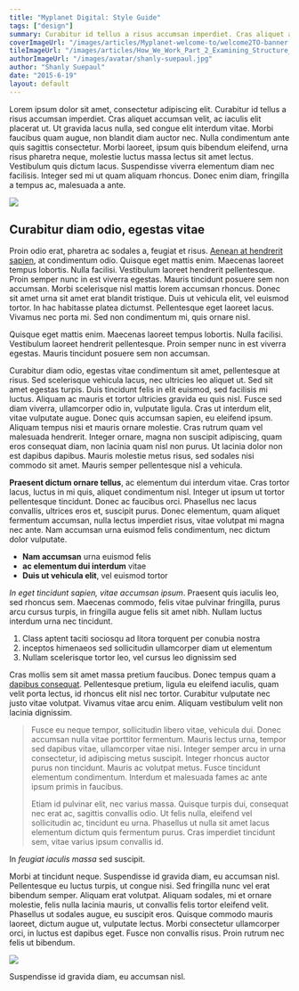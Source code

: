 ```yaml
---
title: "Myplanet Digital: Style Guide"
tags: ["design"]
summary: Curabitur id tellus a risus accumsan imperdiet. Cras aliquet accumsan velit, ac iaculis elit placerat ut. Morbi laoreet, ipsum quis bibendum eleifend, urna risus pharetra neque, molestie luctus massa lectus sit amet lectus.
coverImageUrl: "/images/articles/Myplanet-welcome-to/welcome2TO-banner.jpg"
tileImageUrl: "/images/articles/How_We_Work_Part_2_Examining_Structure_&_Roles/tile.jpg"
authorImageUrl: "/images/avatar/shanly-suepaul.jpg"
author: "Shanly Suepaul"
date: "2015-6-19"
layout: default
---
```


Lorem ipsum dolor sit amet, consectetur adipiscing elit. Curabitur id tellus a risus accumsan imperdiet. Cras aliquet accumsan velit, ac iaculis elit placerat ut. Ut gravida lacus nulla, sed congue elit interdum vitae. Morbi faucibus quam augue, non blandit diam auctor nec. Nulla condimentum ante quis sagittis consectetur. Morbi laoreet, ipsum quis bibendum eleifend, urna risus pharetra neque, molestie luctus massa lectus sit amet lectus. Vestibulum quis dictum lacus. Suspendisse viverra elementum diam nec facilisis. Integer sed mi ut quam aliquam rhoncus. Donec enim diam, fringilla a tempus ac, malesuada a ante.

![](/images/articles/Myplanet-welcome-to/welcome2TO-1.jpg)
<p class="underline"></p>

## Curabitur diam odio, egestas vitae

Proin odio erat, pharetra ac sodales a, feugiat et risus. [Aenean at hendrerit sapien](http://myplanetdigital.com), at condimentum odio. Quisque eget mattis enim. Maecenas laoreet tempus lobortis. Nulla facilisi. Vestibulum laoreet hendrerit pellentesque. Proin semper nunc in est viverra egestas. Mauris tincidunt posuere sem non accumsan. Morbi scelerisque nisl mattis lorem accumsan rhoncus. Donec sit amet urna sit amet erat blandit tristique. Duis ut vehicula elit, vel euismod tortor. In hac habitasse platea dictumst. Pellentesque eget laoreet lacus. Vivamus nec porta mi. Sed non condimentum mi, quis ornare nisl.

<div class="callout"><p>Quisque eget mattis enim. Maecenas laoreet tempus lobortis. Nulla facilisi. Vestibulum laoreet hendrerit pellentesque. Proin semper nunc in est viverra egestas. Mauris tincidunt posuere sem non accumsan.</p></div>

Curabitur diam odio, egestas vitae condimentum sit amet, pellentesque at risus. Sed scelerisque vehicula lacus, nec ultricies leo aliquet ut. Sed sit amet egestas turpis. Duis tincidunt felis in elit euismod, sed facilisis mi luctus. Aliquam ac mauris et tortor ultricies gravida eu quis nisl. Fusce sed diam viverra, ullamcorper odio in, vulputate ligula. Cras ut interdum elit, vitae vulputate augue. Donec quis accumsan sapien, eu eleifend ipsum. Aliquam tempus nisi et mauris ornare molestie. Cras rutrum quam vel malesuada hendrerit. Integer ornare, magna non suscipit adipiscing, quam eros consequat diam, non lacinia quam nisl non purus. Ut lacinia dolor non est dapibus dapibus. Mauris molestie metus risus, sed sodales nisi commodo sit amet. Mauris semper pellentesque nisl a vehicula.

**Praesent dictum ornare tellus**, ac elementum dui interdum vitae. Cras tortor lacus, luctus in mi quis, aliquet condimentum nisl. Integer ut ipsum ut tortor pellentesque tincidunt. Donec ac faucibus orci. Phasellus nec lacus convallis, ultrices eros et, suscipit purus. Donec elementum, quam aliquet fermentum accumsan, nulla lectus imperdiet risus, vitae volutpat mi magna nec ante. Nam accumsan urna euismod felis condimentum, nec dictum dolor vulputate.

* **Nam accumsan** urna euismod felis
* **ac elementum dui interdum** vitae
* **Duis ut vehicula elit**, vel euismod tortor

*In eget tincidunt sapien, vitae accumsan ipsum*. Praesent quis iaculis leo, sed rhoncus sem. Maecenas commodo, felis vitae pulvinar fringilla, purus arcu cursus turpis, in fringilla augue felis sit amet nibh. Nullam luctus interdum urna nec tincidunt. 

1. Class aptent taciti sociosqu ad litora torquent per conubia nostra
2. inceptos himenaeos sed sollicitudin ullamcorper diam ut elementum
3. Nullam scelerisque tortor leo, vel cursus leo dignissim sed

Cras mollis sem sit amet massa pretium faucibus. Donec tempus quam a [dapibus consequat](http://myplanetdigital.com). Pellentesque pretium, ligula eu eleifend iaculis, quam velit porta lectus, id rhoncus elit nisl nec tortor. Curabitur vulputate nec justo vitae volutpat. Vivamus vitae arcu enim. Aliquam vestibulum velit non lacinia dignissim.

<blockquote><p>Fusce eu neque tempor, sollicitudin libero vitae, vehicula dui. Donec accumsan nulla vitae porttitor fermentum. Mauris lectus urna, tempor sed dapibus vitae, ullamcorper vitae nisi. Integer semper arcu in urna consectetur, id adipiscing metus suscipit. Integer rhoncus auctor purus non tincidunt. Mauris ac volutpat metus. Fusce tincidunt elementum condimentum. Interdum et malesuada fames ac ante ipsum primis in faucibus.</p><p> Etiam id pulvinar elit, nec varius massa. Quisque turpis dui, consequat nec erat ac, sagittis convallis odio. Ut felis nulla, eleifend vel sollicitudin ac, tincidunt eu urna. Phasellus ut nulla sit amet lacus elementum dictum quis fermentum purus. Cras imperdiet tincidunt sem, vitae varius ipsum convallis id.</p></blockquote>
<p class="underline"><span>In <em>feugiat iaculis massa</em> sed suscipit.</span></p>

Morbi at tincidunt neque. Suspendisse id gravida diam, eu accumsan nisl. Pellentesque eu luctus turpis, ut congue nisi. Sed fringilla nunc vel erat bibendum semper. Aliquam erat volutpat. Aliquam sodales, mi et ornare molestie, felis nulla lacinia mauris, ut convallis felis tortor eleifend velit. Phasellus ut sodales augue, eu suscipit eros. Quisque commodo mauris laoreet, dictum augue ut, vulputate lectus. Morbi consectetur ullamcorper orci, in luctus est dapibus eget. Fusce non convallis risus. Proin rutrum nec felis ut bibendum.

![](/images/articles/Myplanet-welcome-to/welcome2TO-1.jpg)
<p class="underline"><span>Suspendisse id gravida diam, eu accumsan nisl.</span></p>

